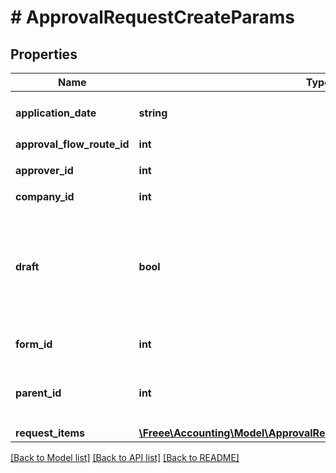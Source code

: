 # # ApprovalRequestCreateParams

## Properties

Name | Type | Description | Notes
------------ | ------------- | ------------- | -------------
**application_date** | **string** | 申請日 (yyyy-mm-dd) |
**approval_flow_route_id** | **int** | 申請経路ID |
**approver_id** | **int** | 承認者のユーザーID | [optional]
**company_id** | **int** | 事業所ID |
**draft** | **bool** | falseの時、in_progress:申請中で作成する。それ以外の時はdraft:下書きで作成する |
**form_id** | **int** | 申請フォームID |
**parent_id** | **int** | 親申請ID(既存各種申請IDのみ指定可能です。) | [optional]
**request_items** | [**\Freee\Accounting\Model\ApprovalRequestCreateParamsRequestItems[]**](ApprovalRequestCreateParamsRequestItems.md) |  |

[[Back to Model list]](../../README.md#models) [[Back to API list]](../../README.md#endpoints) [[Back to README]](../../README.md)
